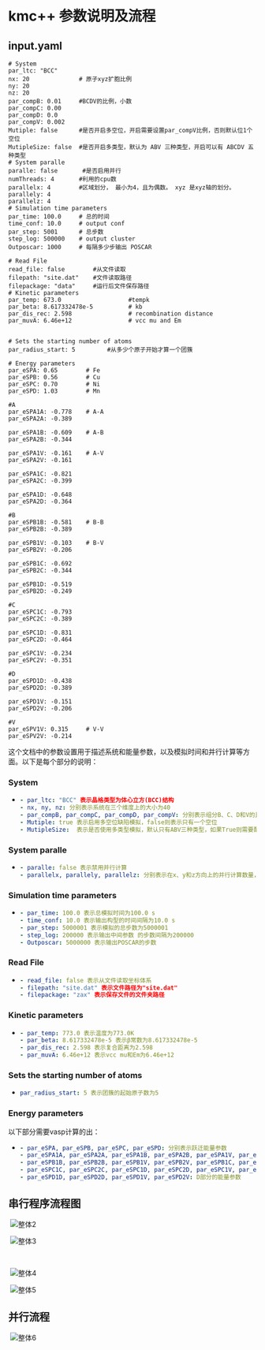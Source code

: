 # kmc++  参数说明及流程





## input.yaml



```
# System
par_ltc: "BCC"      
nx: 20				# 原子xyz扩胞比例
ny: 20
nz: 20
par_compB: 0.01     #BCDV的比例，小数
par_compC: 0.00
par_compD: 0.0
par_compV: 0.002
Mutiple: false		#是否开启多空位，开启需要设置par_compV比例，否则默认位1个空位
MutipleSize: false	#是否开启多类型，默认为 ABV 三种类型，开启可以有 ABCDV 五种类型
# System paralle
paralle: false       #是否启用并行
numThreads: 4		#利用的cpu数
parallelx: 4		#区域划分， 最小为4，且为偶数。 xyz 是xyz轴的划分。
parallely: 4
parallelz: 4
# Simulation time parameters
par_time: 100.0     # 总的时间
time_conf: 10.0     # output conf 
par_step: 5001		# 总步数
step_log: 500000	# output cluster
Outposcar: 1000		# 每隔多少步输出 POSCAR

# Read File
read_file: false		#从文件读取
filepath: "site.dat"	#文件读取路径
filepackage: "data"		#运行后文件保存路径
# Kinetic parameters 
par_temp: 673.0                   #tempk
par_beta: 8.617332478e-5		  # kb
par_dis_rec: 2.598                # recombination distance
par_muvA: 6.46e+12                # vcc mu and Em


# Sets the starting number of atoms
par_radius_start: 5			#从多少个原子开始才算一个团簇

# Energy parameters
par_eSPA: 0.65        # Fe
par_eSPB: 0.56		  # Cu
par_eSPC: 0.70        # Ni
par_eSPD: 1.03		  # Mn

#A
par_eSPA1A: -0.778    # A-A
par_eSPA2A: -0.389

par_eSPA1B: -0.609    # A-B
par_eSPA2B: -0.344

par_eSPA1V: -0.161    # A-V
par_eSPA2V: -0.161

par_eSPA1C: -0.821    
par_eSPA2C: -0.399

par_eSPA1D: -0.648    
par_eSPA2D: -0.364

#B
par_eSPB1B: -0.581    # B-B
par_eSPB2B: -0.389

par_eSPB1V: -0.103    # B-V
par_eSPB2V: -0.206

par_eSPB1C: -0.692   
par_eSPB2C: -0.344

par_eSPB1D: -0.519    
par_eSPB2D: -0.249

#C
par_eSPC1C: -0.793  
par_eSPC2C: -0.389

par_eSPC1D: -0.831   
par_eSPC2D: -0.464

par_eSPC1V: -0.234  
par_eSPC2V: -0.351

#D
par_eSPD1D: -0.438   
par_eSPD2D: -0.389

par_eSPD1V: -0.151    
par_eSPD2V: -0.206

#V
par_eSPV1V: 0.315     # V-V
par_eSPV2V: -0.214
```





这个文档中的参数设置用于描述系统和能量参数，以及模拟时间和并行计算等方面。以下是每个部分的说明：

### System

- ```yaml
  - par_ltc: "BCC" 表示晶格类型为体心立方(BCC)结构
  - nx, ny, nz: 分别表示系统在三个维度上的大小为40
  - par_compB, par_compC, par_compD, par_compV: 分别表示组分B、C、D和V的比例
  - Mutiple: true 表示启用多空位缺陷模拟，false则表示只有一个空位
  - MutipleSize:  表示是否使用多类型模拟，默认只有ABV三种类型，如果True则需要配置C、D比例。
  ```

  

### System paralle

- ```yaml
  - paralle: false 表示禁用并行计算
  - parallelx, parallely, parallelz: 分别表示在x、y和z方向上的并行计算数量，**2 * 2 * 2**就表示的是分为8个部分
  ```

  

### Simulation time parameters

- ```yaml
  - par_time: 100.0 表示总模拟时间为100.0 s
  - time_conf: 10.0 表示输出构型的时间间隔为10.0 s
  - par_step: 5000001 表示模拟的总步数为5000001         
  - step_log: 200000 表示输出中间参数 的步数间隔为200000
  - Outposcar: 5000000 表示输出POSCAR的步数
  ```

  

### Read File

- ```yaml
  - read_file: false 表示从文件读取坐标体系
  - filepath: "site.dat" 表示文件路径为"site.dat"
  - filepackage: "zax" 表示保存文件的文件夹路径
  ```

  

### Kinetic parameters

- ```yaml
  - par_temp: 773.0 表示温度为773.0K
  - par_beta: 8.617332478e-5 表示β常数为8.617332478e-5
  - par_dis_rec: 2.598 表示复合距离为2.598
  - par_muvA: 6.46e+12 表示vcc mu和Em为6.46e+12
  ```

  

### Sets the starting number of atoms

- ```yaml
  par_radius_start: 5 表示团簇的起始原子数为5
  ```

  

### Energy parameters

以下部分需要vasp计算的出：

- ```yaml
  - par_eSPA, par_eSPB, par_eSPC, par_eSPD: 分别表示跃迁能量参数
  - par_eSPA1A, par_eSPA2A, par_eSPA1B, par_eSPA2B, par_eSPA1V, par_eSPA2V, par_eSPA1C, par_eSPA2C, par_eSPA1D, par_eSPA2D: A部分的能量参数
  - par_eSPB1B, par_eSPB2B, par_eSPB1V, par_eSPB2V, par_eSPB1C, par_eSPB2C, par_eSPB1D, par_eSPB2D: B部分的能量参数
  - par_eSPC1C, par_eSPC2C, par_eSPC1D, par_eSPC2D, par_eSPC1V, par_eSPC2V: C部分的能量参数
  - par_eSPD1D, par_eSPD2D, par_eSPD1V, par_eSPD2V: D部分的能量参数
  ```




## **串行程序流程图**



​												![整体2](E:\KMC\KMCplus\KMCplus\整体2.png)







​													![整体3](E:\KMC\KMCplus\KMCplus\整体3.png)



​				

​														![整体4](E:\KMC\KMCplus\KMCplus\整体4.png)







​																![整体5](E:\KMC\KMCplus\KMCplus\整体5.png)



## 并行流程



​																	![整体6](E:\KMC\KMCplus\KMCplus\整体6.png)















